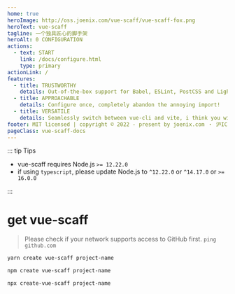 ```yaml
---
home: true
heroImage: http://oss.joenix.com/vue-scaff/vue-scaff-fox.png
heroText: vue-scaff
tagline: 一个独具匠心的脚手架
heroAlt: 0 CONFIGURATION
actions:
  - text: START
    link: /docs/configure.html
    type: primary
actionLink: /
features:
  - title: TRUSTWORTHY
    details: Out-of-the-box support for Babel, ESLint, PostCSS and Lighting Fast HMR.
  - title: APPROACHABLE
    details: Configure once, completely abandon the annoying import!
  - title: VERSATILE
    details: Seamlessly switch between vue-cli and vite, i think you will understand :D
footer: MIT licensed | copyright © 2022 - present by joenix.com ・ 沪ICP备20017142号-2
pageClass: vue-scaff-docs
---
```


::: tip Tips

- vue-scaff requires Node.js `>= 12.22.0`
- if using `typescript`, please update Node.js to `^12.22.0` or `^14.17.0` or `>= 16.0.0`

:::

# get vue-scaff

> Please check if your network supports access to GitHub first. `ping github.com`

<CodeGroup>

  <CodeGroupItem title="YARN" active>

```bash
yarn create vue-scaff project-name
```

  </CodeGroupItem>

  <CodeGroupItem title="NPM">

```bash
npm create vue-scaff project-name
```

  </CodeGroupItem>

  <CodeGroupItem title="NPX">

```bash
npx create-vue-scaff project-name
```

  </CodeGroupItem>

</CodeGroup>
